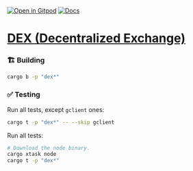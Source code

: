 [![Open in Gitpod](https://img.shields.io/badge/Open_in-Gitpod-white?logo=gitpod)](https://gitpod.io/#FOLDER=dex/https://github.com/gear-foundation/dapps)
[![Docs](https://img.shields.io/github/actions/workflow/status/gear-foundation/dapps/contracts.yml?logo=rust&label=docs)](https://dapps.gear.rs/dex_io)

# [DEX (Decentralized Exchange)](https://wiki.gear-tech.io/docs/examples/DeFi/dex)

### 🏗️ Building

```sh
cargo b -p "dex*"
```

### ✅ Testing

Run all tests, except `gclient` ones:
```sh
cargo t -p "dex*" -- --skip gclient
```

Run all tests:
```sh
# Download the node binary.
cargo xtask node
cargo t -p "dex*"
```
